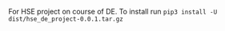 For HSE project on course of DE.
To install run ```pip3 install -U dist/hse_de_project-0.0.1.tar.gz ```

